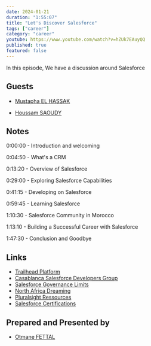 ```yaml
---
date: 2024-01-21
duration: "1:55:07"
title: "Let's Discover Salesforce"
tags: ["career"]
category: "career"
youtube: https://www.youtube.com/watch?v=hZUk7EAuyQQ
published: true
featured: false
---
```


In this episode, We have a discussion around Salesforce

## Guests

- [Mustapha EL HASSAK](https://www.linkedin.com/in/elhassak/)

- [Houssam SAOUDY](https://www.linkedin.com/in/houssamsaoudy/)


## Notes

0:00:00 - Introduction and welcoming

0:04:50 - What's a CRM

0:13:20 - Overview of Salesforce

0:29:00 - Exploring Salesforce Capabilities

0:41:15 - Developing on Salesforce

0:59:45 - Learning Salesforce

1:10:30 - Salesforce Community in Morocco

1:13:10 - Building a Successful Career with Salesforce

1:47:30 - Conclusion and Goodbye


## Links

- [Trailhead Platform](https://trailhead.salesforce.com/)
- [Casablanca Salesforce Developers Group](https://trailblazercommunitygroups.com/salesforce-developer-group-casablanca-morocco/)
- [Salesforce Governance Limits](https://developer.salesforce.com/docs/atlas.en-us.apexcode.meta/apexcode/apex_gov_limits.htm)
- [North Africa Dreaming](https://northafricadreamin.com/)
- [Pluralsight Ressources](https://www.pluralsight.com/browse?&q=salesforce&%20engineering&type=all&sort=default)
- [Salesforce Certifications](https://trailhead.salesforce.com/fr/credentials/administratoroverview/)

## Prepared and Presented by

- [Otmane FETTAL](https://twitter.com/ofettal)
